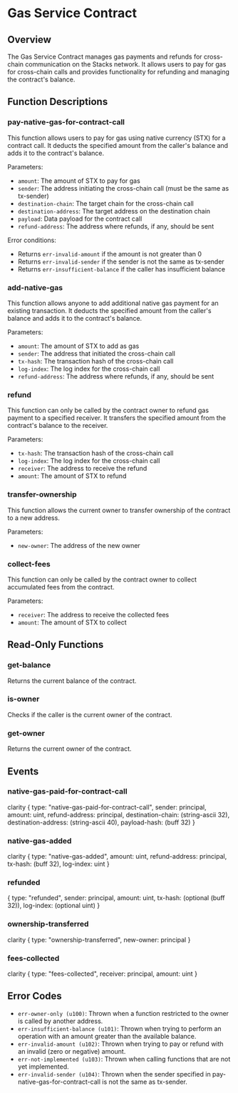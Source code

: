# Gas Service Contract

## Overview

The Gas Service Contract manages gas payments and refunds for cross-chain communication on the Stacks network. It allows users to pay for gas for cross-chain calls and provides functionality for refunding and managing the contract's balance.

## Function Descriptions

### pay-native-gas-for-contract-call

This function allows users to pay for gas using native currency (STX) for a contract call. It deducts the specified amount from the caller's balance and adds it to the contract's balance.

Parameters:

- `amount`: The amount of STX to pay for gas
- `sender`: The address initiating the cross-chain call (must be the same as tx-sender)
- `destination-chain`: The target chain for the cross-chain call
- `destination-address`: The target address on the destination chain
- `payload`: Data payload for the contract call
- `refund-address`: The address where refunds, if any, should be sent

Error conditions:

- Returns `err-invalid-amount` if the amount is not greater than 0
- Returns `err-invalid-sender` if the sender is not the same as tx-sender
- Returns `err-insufficient-balance` if the caller has insufficient balance

### add-native-gas

This function allows anyone to add additional native gas payment for an existing transaction. It deducts the specified amount from the caller's balance and adds it to the contract's balance.

Parameters:

- `amount`: The amount of STX to add as gas
- `sender`: The address that initiated the cross-chain call
- `tx-hash`: The transaction hash of the cross-chain call
- `log-index`: The log index for the cross-chain call
- `refund-address`: The address where refunds, if any, should be sent

### refund

This function can only be called by the contract owner to refund gas payment to a specified receiver. It transfers the specified amount from the contract's balance to the receiver.

Parameters:

- `tx-hash`: The transaction hash of the cross-chain call
- `log-index`: The log index for the cross-chain call
- `receiver`: The address to receive the refund
- `amount`: The amount of STX to refund

### transfer-ownership

This function allows the current owner to transfer ownership of the contract to a new address.

Parameters:

- `new-owner`: The address of the new owner

### collect-fees

This function can only be called by the contract owner to collect accumulated fees from the contract.

Parameters:

- `receiver`: The address to receive the collected fees
- `amount`: The amount of STX to collect

## Read-Only Functions

### get-balance

Returns the current balance of the contract.

### is-owner

Checks if the caller is the current owner of the contract.

### get-owner

Returns the current owner of the contract.

## Events

### native-gas-paid-for-contract-call

clarity
{
type: "native-gas-paid-for-contract-call",
sender: principal,
amount: uint,
refund-address: principal,
destination-chain: (string-ascii 32),
destination-address: (string-ascii 40),
payload-hash: (buff 32)
}

### native-gas-added

clarity
{
type: "native-gas-added",
amount: uint,
refund-address: principal,
tx-hash: (buff 32),
log-index: uint
}

### refunded

{
type: "refunded",
sender: principal,
amount: uint,
tx-hash: (optional (buff 32)),
log-index: (optional uint)
}

### ownership-transferred

clarity
{
type: "ownership-transferred",
new-owner: principal
}

### fees-collected

clarity
{
type: "fees-collected",
receiver: principal,
amount: uint
}

## Error Codes

- `err-owner-only (u100)`: Thrown when a function restricted to the owner is called by another address.
- `err-insufficient-balance (u101)`: Thrown when trying to perform an operation with an amount greater than the available balance.
- `err-invalid-amount (u102)`: Thrown when trying to pay or refund with an invalid (zero or negative) amount.
- `err-not-implemented (u103)`: Thrown when calling functions that are not yet implemented.
- `err-invalid-sender (u104)`: Thrown when the sender specified in pay-native-gas-for-contract-call is not the same as tx-sender.
